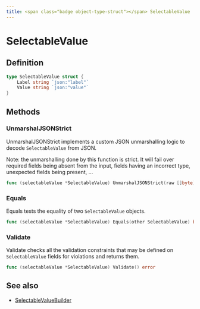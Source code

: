 ```yaml
---
title: <span class="badge object-type-struct"></span> SelectableValue
---
```

# <span class="badge object-type-struct"></span> SelectableValue

## Definition

```go
type SelectableValue struct {
    Label string `json:"label"`
    Value string `json:"value"`
}
```
## Methods

### <span class="badge object-method"></span> UnmarshalJSONStrict

UnmarshalJSONStrict implements a custom JSON unmarshalling logic to decode `SelectableValue` from JSON.

Note: the unmarshalling done by this function is strict. It will fail over required fields being absent from the input, fields having an incorrect type, unexpected fields being present, …

```go
func (selectableValue *SelectableValue) UnmarshalJSONStrict(raw []byte) error
```

### <span class="badge object-method"></span> Equals

Equals tests the equality of two `SelectableValue` objects.

```go
func (selectableValue *SelectableValue) Equals(other SelectableValue) bool
```

### <span class="badge object-method"></span> Validate

Validate checks all the validation constraints that may be defined on `SelectableValue` fields for violations and returns them.

```go
func (selectableValue *SelectableValue) Validate() error
```

## See also

 * <span class="badge builder"></span> [SelectableValueBuilder](./builder-SelectableValueBuilder.md)
